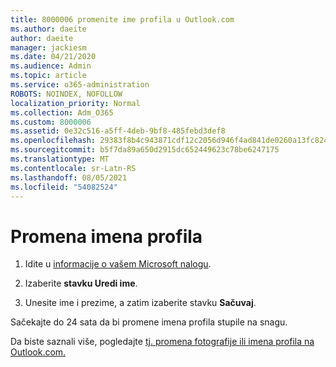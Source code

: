 ```yaml
---
title: 8000006 promenite ime profila u Outlook.com
ms.author: daeite
author: daeite
manager: jackiesm
ms.date: 04/21/2020
ms.audience: Admin
ms.topic: article
ms.service: o365-administration
ROBOTS: NOINDEX, NOFOLLOW
localization_priority: Normal
ms.collection: Adm_O365
ms.custom: 8000006
ms.assetid: 0e32c516-a5ff-4deb-9bf8-485febd3def8
ms.openlocfilehash: 29383f8b4c943871cdf12c2056d946f4ad841de0260a13fc824031daa78c0e6a
ms.sourcegitcommit: b5f7da89a650d2915dc652449623c78be6247175
ms.translationtype: MT
ms.contentlocale: sr-Latn-RS
ms.lasthandoff: 08/05/2021
ms.locfileid: "54082524"
---
```

# <a name="change-your-profile-name"></a>Promena imena profila

1. Idite u [informacije o vašem Microsoft nalogu](https://go.microsoft.com/fwlink/p/?linkid=860841).
    
2. Izaberite **stavku Uredi ime**. 
    
3. Unesite ime i prezime, a zatim izaberite stavku **Sačuvaj**. 
    
Sačekajte do 24 sata da bi promene imena profila stupile na snagu.
  
Da biste saznali više, pogledajte [tj. promena fotografije ili imena profila na Outlook.com.](https://go.microsoft.com/fwlink/?linkid=873110)
  


